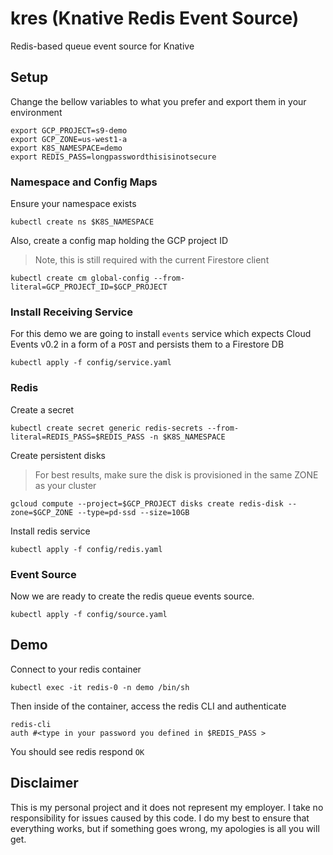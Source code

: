 # kres (Knative Redis Event Source)

Redis-based queue event source for Knative

## Setup

Change the bellow variables to what you prefer and export them in your environment

```shell
export GCP_PROJECT=s9-demo
export GCP_ZONE=us-west1-a
export K8S_NAMESPACE=demo
export REDIS_PASS=longpasswordthisisinotsecure
```

### Namespace and Config Maps

Ensure your namespace exists

```shell
kubectl create ns $K8S_NAMESPACE
```

Also, create a config map holding the GCP project ID

> Note, this is still required with the current Firestore client

```shell
kubectl create cm global-config --from-literal=GCP_PROJECT_ID=$GCP_PROJECT
```

### Install Receiving Service

For this demo we are going to install `events` service which expects Cloud Events v0.2 in a form of a `POST` and persists them to a Firestore DB

```shell
kubectl apply -f config/service.yaml
```

### Redis

Create a secret

```shell
kubectl create secret generic redis-secrets --from-literal=REDIS_PASS=$REDIS_PASS -n $K8S_NAMESPACE
```

Create persistent disks

> For best results, make sure the disk is provisioned in the same ZONE as your cluster

```shell
gcloud compute --project=$GCP_PROJECT disks create redis-disk --zone=$GCP_ZONE --type=pd-ssd --size=10GB
```

Install redis service

```shell
kubectl apply -f config/redis.yaml
```

### Event Source

Now we are ready to create the redis queue events source.

```shell
kubectl apply -f config/source.yaml
```

## Demo

Connect to your redis container

```shell
kubectl exec -it redis-0 -n demo /bin/sh
```

Then inside of the container, access the redis CLI and authenticate

```shell
redis-cli
auth #<type in your password you defined in $REDIS_PASS >
```

You should see redis respond `OK`



## Disclaimer

This is my personal project and it does not represent my employer. I take no responsibility for issues caused by this code. I do my best to ensure that everything works, but if something goes wrong, my apologies is all you will get.